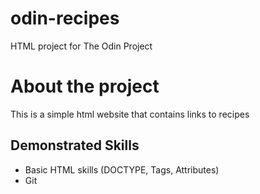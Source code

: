 # odin-recipes
HTML project for The Odin Project

# About the project
This is a simple html website that contains links to recipes

## Demonstrated Skills
- Basic HTML skills (DOCTYPE, Tags, Attributes)
- Git 
